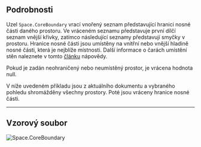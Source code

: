 ## Podrobnosti
Uzel `Space.CoreBoundary` vrací vnořený seznam představující hranici nosné části daného prostoru. Ve vráceném seznamu představuje první dílčí seznam vnější křivky, zatímco následující seznamy představují smyčky v prostoru. Hranice nosné části jsou umístěny na vnitřní nebo vnější hladině nosné části, která je nejblíže místnosti. Další informace o čarách umístění stěn naleznete v tomto [článku](https://help.autodesk.com/view/RVT/2024/CSY/?guid=GUID-0BB62832-36DD-4E06-A9D4-EE98CE0FCF89) nápovědy.

Pokud je zadán neohraničený nebo neumístěný prostor, je vrácena hodnota null.

V níže uvedeném příkladu jsou z aktuálního dokumentu a vybraného pohledu shromážděny všechny prostory. Poté jsou vráceny hranice nosné části.

___
## Vzorový soubor

![Space.CoreBoundary](./Revit.Elements.Space.CoreBoundary_img.jpg)
